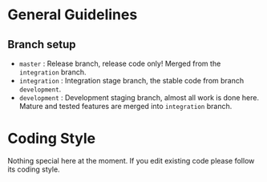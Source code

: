 # General Guidelines

## Branch setup
- ``master`` : Release branch, release code only! Merged from the ``integration`` branch.
- ``integration`` : Integration stage branch, the stable code from branch ``development``.
- ``development`` : Development staging branch, almost all work is done here. Mature and tested features are merged into ``integration`` branch.

# Coding Style

Nothing special here at the moment. If you edit existing code please follow its coding style.
